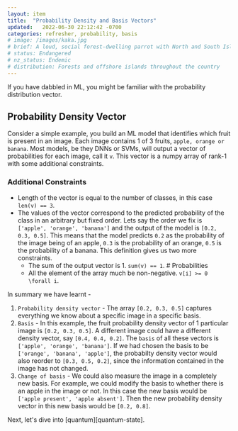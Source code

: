 ```yaml
---
layout: item
title:  "Probability Density and Basis Vectors"
updated:   2022-06-30 22:12:42 -0700
categories: refresher, probability, basis
# image: /images/kaka.jpg
# brief: A loud, social forest-dwelling parrot with North and South Island subspecies 
# status: Endangered
# nz_status: Endemic
# distribution: Forests and offshore islands throughout the country
---
```

If you have dabbled in ML, you might be familiar with the probability distribution vector. 

## Probability Density Vector
Consider a simple example, you build an ML model that identifies which fruit is present in an image. Each image contains 1 of 3 fruits, `apple, orange or banana`. Most models, be they DNNs or SVMs, will output a vector of probabilities for each image, call it `v`.
This vector is a numpy array of rank-1 with some additional constraints.
### Additional Constraints
- Length of the vector is equal to the number of classes, in this case `len(v) == 3`.
- The values of the vector correspond to the predicted probability of the class in an arbitrary but fixed order. Lets say the order we fix is `['apple', 'orange', 'banana']` and the output of the model is `[0.2, 0.3, 0.5]`. This means that the model predicts `0.2` as the probability of the image being of an apple, `0.3` is the probability of an orange, `0.5` is the probability of a banana. This definition gives us two more constraints.
  - The sum of the output vector is 1. `sum(v) == 1`. # Probabilities
  - All the element of the array much be non-negative. `v[i] >= 0 \forall i`.

In summary we have learnt -
1. `Probability density vector` - The array `[0.2, 0.3, 0.5]` captures everything we know about a specific image in a specific basis.
2. `Basis` - In this example, the fruit probability density vector of 1 particular image is `[0.2, 0.3, 0.5]`. A different image could have a different density vector, say `[0.4, 0.4, 0.2]`. The `basis` of all these vectors is `['apple', 'orange', 'banana']`. If we had chosen the basis to be `['orange', 'banana', 'apple']`, the probabilty density vector would also reorder to `[0.3, 0.5, 0.2]`, since the information contained in the image has not changed.
3. `Change of basis` - We could also measure the image in a completely new basis. For example, we could modify the basis to whether there is an apple in the image or not. In this case the new basis would be `['apple present', 'apple absent']`. Then the new probability density vector in this new basis would be `[0.2, 0.8]`.

Next, let's dive into [quantum][quantum-state].

[probability-density-vectors]: https://github.com/quantum-software-engineer.github.io/quantum-state
